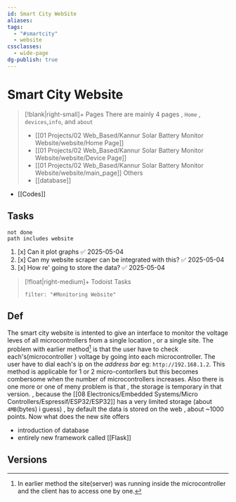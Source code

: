 ```yaml
---
id: Smart City WebSite
aliases: 
tags:
  - "#smartcity"
  - website
cssclasses:
  - wide-page
dg-publish: true
---
```

# Smart City Website
>[!blank|right-small]+ Pages 
>There are mainly 4 pages , `Home` , `devices`,`info`, and `about`
>- [[01 Projects/02 Web_Based/Kannur Solar Battery Monitor Website/website/Home Page]]
>- [[01 Projects/02 Web_Based/Kannur Solar Battery Monitor Website/website/Device Page]]
>- [[01 Projects/02 Web_Based/Kannur Solar Battery Monitor Website/website/main_page]]
>Others
>- [[database]]
- [[Codes]]
## Tasks 
```tasks
not done 
path includes website
```
1. [x] Can it plot graphs ✅ 2025-05-04
2. [x] Can my website scraper can be integrated with this? ✅ 2025-05-04
3. [x] How re' going to store the data? ✅ 2025-05-04

>[!float|right-medium]+ Todoist Tasks 
>```todoist 
>filter: "#Monitoring Website"
>```


## Def
The smart city website is intented to give an interface to monitor the voltage leves of all microcontrollers from a single location , or a single site. The problem with earlier method[^1] is that the user have to check each's(microcontroller ) voltage by going into each microcontroller. The user have to dial each's ip on the *address bar* eg: `http://192.168.1.2`. This method is applicable for 1 or 2 micro-contorllers  but this becomes combersome when the number of microcontrollers increases. Also there is one more or one of meny problem is that , the storage is temporary in that version. , because the [[08 Electronics/Embedded Systems/Micro Controllers/Espressif/ESP32/ESP32]] has a very limited storage (about `4MB`(bytes)  i guess) , by default the data is stored on the web , about ~1000 points. Now what does the new site offers
- introduction of database 
- entirely new framework called [[Flask]] 
## Versions





[^1]: In earlier method the site(server) was running inside the microcontroller and the client has to access one by one.  